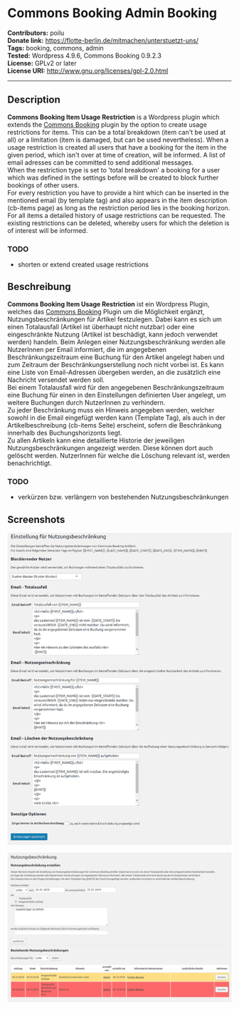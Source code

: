 # Commons Booking Admin Booking

**Contributors:** poilu  
**Donate link:** https://flotte-berlin.de/mitmachen/unterstuetzt-uns/  
**Tags:** booking, commons, admin  
**Tested:** Wordpress 4.9.6, Commons Booking 0.9.2.3  
**License:** GPLv2 or later  
**License URI:** http://www.gnu.org/licenses/gpl-2.0.html  

---
## Description

**Commons Booking Item Usage Restriction** is a Wordpress plugin which extends the [Commons Booking](https://github.com/wielebenwir/commons-booking) plugin by the option to create usage restrictions for items. This can be a total breakdown (item can't be used at all) or a limitation (item is damaged, but can be used nevertheless). When a usage restriction is created all users that have a booking for the item in the given period, which isn't over at time of creation, will be informed. A list of email adresses can be committed to send additional messages.  
When the restriction type is set to 'total breakdown' a booking for a user which was  defined in the settings before will be created to block further bookings of other users.  
For every restriction you have to provide a hint which can be inserted in the mentioned email (by template tag) and also appears in the item description (cb-items page) as long as the restriction period lies in the booking horizon.
For all items a detailed history of usage restrictions can be requested. The existing restrictions can be deleted, whereby users for which the deletion is of interest will be informed.

### TODO

* shorten or extend created usage restrictions

## Beschreibung

**Commons Booking Item Usage Restriction** ist ein Wordpress Plugin, welches das [Commons Booking](https://github.com/wielebenwir/commons-booking) Plugin um die Möglichkeit ergänzt, Nutzungsbeschränkungen für Artikel festzulegen. Dabei kann es sich um einen Totalausfall (Artikel ist überhaupt nicht nutzbar) oder eine eingeschränkte Nutzung (Artikel ist beschädigt, kann jedoch verwendet werden) handeln. Beim Anlegen einer Nutzungsbeschränkung werden alle NutzerInnen per Email informiert, die im angegebenen Beschränkungszeitraum eine Buchung für den Artikel angelegt haben und zum Zeitraum der Beschränkungserstellung noch nicht vorbei ist. Es kann eine Liste von Email-Adressen übergeben werden, an die zusätzlich eine Nachricht versendet werden soll.  
Bei einem Totalausfall wird für den angegebenen Beschränkungszeitraum eine Buchung für einen in den Einstellungen definierten User angelegt, um weitere Buchungen durch NutzerInnen zu verhindern.  
Zu jeder Beschränkung muss ein Hinweis angegeben werden, welcher sowohl in die Email eingefügt werden kann (Template Tag), als auch in der Artikelbeschreibung (cb-items Seite) erscheint, sofern die Beschränkung innerhalb des Buchungshorizonts liegt.  
Zu allen Artikeln kann eine detaillierte Historie der jeweiligen Nutzungsbeschränkungen angezeigt werden. Diese können dort auch gelöscht werden. NutzerInnen für welche die Löschung relevant ist, werden benachrichtigt.

### TODO

* verkürzen bzw. verlängern von bestehenden Nutzungsbeschränkungen

## Screenshots

![Einstellungen](/screenshots/settings_0.1.0_de.png?raw=true "Einstellungen")

![Einstellungen](/screenshots/restrictions_0.1.0_de.png?raw=true "Einstellungen")
